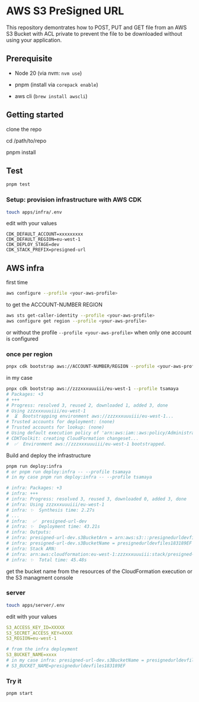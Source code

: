 # AWS S3 PreSigned URL

This repository demontrates how to POST, PUT and GET file from an AWS S3 Bucket with ACL private to prevent the file to be downloaded without using your application.

## Prerequisite

- Node 20 (via nvm: `nvm use`)

- pnpm (install via `corepack enable`)

- aws cli (`brew install awscli`)

## Getting started

clone the repo

cd /path/to/repo

pnpm install

## Test

```bash
pnpm test
```

### Setup: provision infrastructure with AWS CDK

```bash
touch apps/infra/.env
```

edit with your values

```
CDK_DEFAULT_ACCOUNT=xxxxxxxxx
CDK_DEFAULT_REGION=eu-west-1
CDK_DEPLOY_STAGE=dev
CDK_STACK_PREFIX=presigned-url
```

## AWS infra

first time

```bash
aws configure --profile <your-aws-profile>
```

to get the ACCOUNT-NUMBER REGION

```bash
aws sts get-caller-identity --profile <your-aws-profile>
aws configure get region --profile <your-aws-profile>
```

or without the profile `--profile <your-aws-profile>` when only one account is configured

### once per region

```bash
pnpx cdk bootstrap aws://ACCOUNT-NUMBER/REGION --profile <your-aws-profile>
```

in my case

```bash
pnpx cdk bootstrap aws://zzzxxxuuuiii/eu-west-1 --profile tsamaya
# Packages: +3
# +++
# Progress: resolved 3, reused 2, downloaded 1, added 3, done
# Using zzzxxxuuuiii/eu-west-1
#  ⏳  Bootstrapping environment aws://zzzxxxuuuiii/eu-west-1...
# Trusted accounts for deployment: (none)
# Trusted accounts for lookup: (none)
# Using default execution policy of 'arn:aws:iam::aws:policy/AdministratorAccess'. Pass '--cloudformation-execution-policies' to customize.
# CDKToolkit: creating CloudFormation changeset...
#  ✅  Environment aws://zzzxxxuuuiii/eu-west-1 bootstrapped.
```

Build and deploy the infrastructure

```bash
pnpm run deploy:infra
# or pnpm run deploy:infra -- --profile tsamaya
# in my case pnpm run deploy:infra -- --profile tsamaya

# infra: Packages: +3
# infra: +++
# infra: Progress: resolved 3, reused 3, downloaded 0, added 3, done
# infra: Using zzzxxxuuuiii/eu-west-1
# infra: ✨  Synthesis time: 2.27s
# ...
# infra:  ✅  presigned-url-dev
# infra: ✨  Deployment time: 43.21s
# infra: Outputs:
# infra: presigned-url-dev.s3BucketArn = arn:aws:s3:::presignedurldevfiles183189EF
# infra: presigned-url-dev.s3BucketName = presignedurldevfiles183189EF
# infra: Stack ARN:
# infra: arn:aws:cloudformation:eu-west-1:zzzxxxuuuiii:stack/presigned-url-dev/0d123dc0-c2c1-11ee-a031-0ae2cf666b7e
# infra: ✨  Total time: 45.48s

```

get the bucket name from the resources of the CloudFormation execution or the S3 managment console

### server

```bash
touch apps/server/.env
```

edit with your values

```yml
S3_ACCESS_KEY_ID=XXXXX
S3_SECRET_ACCESS_KEY=XXXX
S3_REGION=eu-west-1

# from the infra deployment
S3_BUCKET_NAME=xxxx
# in my case infra: presigned-url-dev.s3BucketName = presignedurldevfiles183189EF
# S3_BUCKET_NAME=presignedurldevfiles183189EF
```

### Try it

```bash
pnpm start
```
